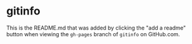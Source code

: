 # gitinfo
This is the README.md that was added by clicking the "add a readme" button when viewing the ```gh-pages``` branch of ```gitinfo``` on GitHub.com.
